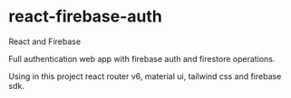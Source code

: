 # react-firebase-auth

React and Firebase

Full authentication web app with firebase auth and firestore operations.

Using in this project react router v6, material ui, tailwind css and firebase sdk.

